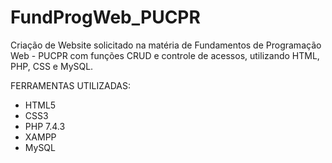 # FundProgWeb_PUCPR
Criação de Website solicitado na matéria de Fundamentos de Programação Web - PUCPR com funções CRUD e controle de acessos, utilizando HTML, PHP, CSS e MySQL.

FERRAMENTAS UTILIZADAS:
- HTML5
- CSS3
- PHP 7.4.3
- XAMPP
- MySQL

